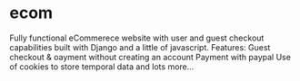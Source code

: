 # ecom
Fully functional eCommerece website with user and guest checkout capabilities built with Django and a little of javascript. 
Features:
Guest checkout & oayment without creating an account
Payment with paypal
Use of cookies to store temporal data and lots more...
